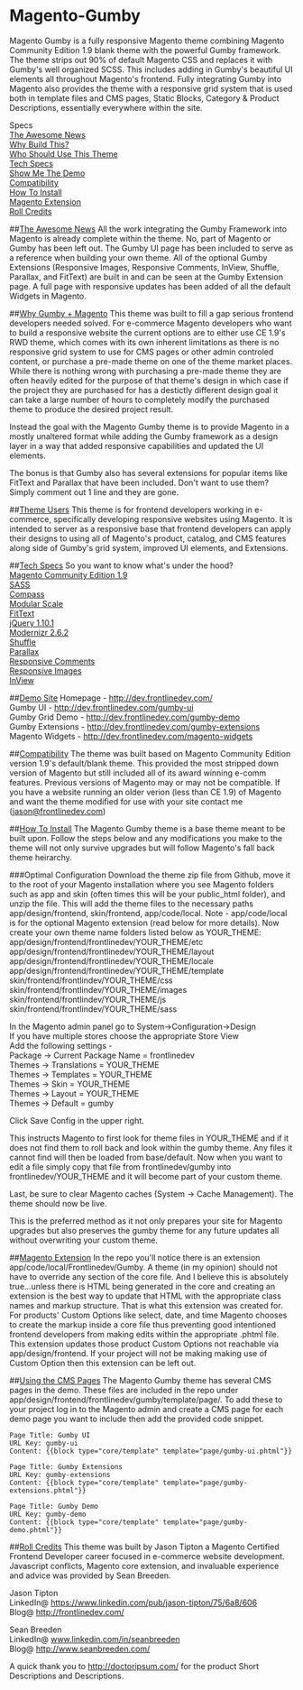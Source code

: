 # Magento-Gumby
Magento Gumby is a fully responsive Magento theme combining Magento Community Edition 1.9 blank theme with the powerful Gumby framework.  The theme strips out 90% of default Magento CSS and replaces it with Gumby's well organized SCSS.  This includes adding in Gumby's beautiful UI elements all throughout Magento's frontend.   Fully integrating Gumby into Magento also provides the theme with a responsive grid system that is used both in template files and CMS pages, Static Blocks, Category & Product Descriptions, essentially everywhere within the site.

Specs  
[The Awesome News](https://github.com/jasontipton/Magento-Gumby#news "The Awesome News")  
[Why Build This?](https://github.com/jasontipton/Magento-Gumby#why-gumby-magento "Why Build This?")  
[Who Should Use This Theme](https://github.com/jasontipton/Magento-Gumby#theme-users "Who Should Use This Theme")  
[Tech Specs](https://github.com/jasontipton/Magento-Gumby#specs "Tech Specs")  
[Show Me The Demo](https://github.com/jasontipton/Magento-Gumby#demo-site "Show Me The Demo")  
[Compatibility](https://github.com/jasontipton/Magento-Gumby#compatibility "Compatibility")  
[How To Install](https://github.com/jasontipton/Magento-Gumby#install "How To Install")  
[Magento Extension](https://github.com/jasontipton/Magento-Gumby#magento-extension "Magento Extension")  
[Roll Credits](https://github.com/jasontipton/Magento-Gumby#credits "Roll Credits")  


##[The Awesome News](#news)
All the work integrating the Gumby Framework into Magento is already complete within the theme.  No, part of Magento or Gumby has been left out.  The Gumby UI page has been included to serve as a reference when building your own theme.  All of the optional Gumby Extensions (Responsive Images, Responsive Comments, InView, Shuffle, Parallax, and FitText) are built in and can be seen at the Gumby Extension page.  A full page with responsive updates has been added of all the default Widgets in Magento.

##[Why Gumby + Magento](#why-gumby-magento)
This theme was built to fill a gap serious frontend developers needed solved.  For e-commerce Magento developers who want to build a responsive website the current options are to either use CE 1.9's RWD theme, which comes with its own inherent limitations as there is no responsive grid system to use for CMS pages or other admin controled content, or purchase a pre-made theme on one of the theme market places.  While there is nothing wrong with purchasing a pre-made theme they are often heavily edited for the purpose of that theme's design in which case if the project they are purchased for has a destictly different design goal it can take a large number of hours to completely modify the purchased theme to produce the desired project result.

Instead the goal with the Magento Gumby theme is to provide Magento in a mostly unaltered format while adding the Gumby framework as a design layer in a way that added responsive capabilities and updated the UI elements.  

The bonus is that Gumby also has several extensions for popular items like FitText and Parallax that have been included.  Don't want to use them? Simply comment out 1 line and they are gone.  

##[Theme Users](#theme-users)
This theme is for frontend developers working in e-commerce, specifically developing responsive websites using Magento. It is intended to server as a responsive base that frontend developers can apply their designs to using all of Magento's product, catalog, and CMS features along side of Gumby's grid system, improved UI elements, and Extensions. 

##[Tech Specs](#specs)
So you want to know what's under the hood?  
[Magento Community Edition 1.9](http://www.magentocommerce.com/download "Magento CE 1.9")  
[SASS](https://github.com/sass/sass "SASS - Nathan Weizenbaum")  
[Compass](https://github.com/Compass/compass "Compass - Chris Eppstein")  
[Modular Scale](https://github.com/at-import/modular-scale "Modular Scale - Scott Kellum")  
[FitText](http://fittextjs.com "FitText - Paravel")  
[jQuery 1.10.1](http://jquery.com/ "jQuery 1.10.1")  
[Modernizr 2.6.2](http://modernizr.com/ "Modernizr 2.6.2")  
[Shuffle](https://github.com/GumbyFramework/Shuffle "Shuffle - Gumby")  
[Parallax](https://github.com/GumbyFramework/Parallax "Parallax - Gumby")  
[Responsive Comments](https://github.com/GumbyFramework/ResponsiveComments "Responsive Comments - Gumby")  
[Responsive Images](https://github.com/GumbyFramework/ResponsiveImages "Responsive Images - Gumby")  
[InView](https://github.com/GumbyFramework/InView "InView - Gumby")  

##[Demo Site](#demo-site)
Homepage - http://dev.frontlinedev.com/  
Gumby UI - http://dev.frontlinedev.com/gumby-ui  
Gumby Grid Demo - http://dev.frontlinedev.com/gumby-demo  
Gumby Extensions - http://dev.frontlinedev.com/gumby-extensions  
Magento Widgets - http://dev.frontlinedev.com/magento-widgets  

##[Compatibility](#compatibility)
The theme was built based on Magento Community Edition version 1.9's default/blank theme. This provided the most stripped down version of Magento but still included all of its award winning e-comm features.  Previous versions of Magento may or may not be compatible.  If you have a website running an older verion (less than CE 1.9) of Magento and want the theme modified for use with your site contact me (jason@frontlinedev.com)

##[How To Install](#install)
The Magento Gumby theme is a base theme meant to be built upon.  Follow the steps below and any modifications you make to the theme will not only survive upgrades but will follow Magento's fall back theme heirarchy.

###Optimal Configuration
Download the theme zip file from Github, move it to the root of your Magento installation where you see Magento folders such as app and skin (often times this will be your public_html folder), and unzip the file.  This will add the theme files to the necessary paths app/design/frontend, skin/frontend, app/code/local.  Note - app/code/local is for the optional Magento extension (read below for more details). 
Now create your own theme name folders listed below as YOUR_THEME:
app/design/frontend/frontlinedev/YOUR_THEME/etc  
app/design/frontend/frontlinedev/YOUR_THEME/layout  
app/design/frontend/frontlinedev/YOUR_THEME/locale  
app/design/frontend/frontlinedev/YOUR_THEME/template  
skin/frontend/frontlindev/YOUR_THEME/css  
skin/frontend/frontlindev/YOUR_THEME/images  
skin/frontend/frontlindev/YOUR_THEME/js  
skin/frontend/frontlindev/YOUR_THEME/sass  

In the Magento admin panel go to System->Configuration->Design  
If you have multiple stores choose the appropriate Store View  
Add the following settings -  
Package -> Current Package Name = frontlinedev  
Themes -> Translations = YOUR_THEME  
Themes -> Templates = YOUR_THEME  
Themes -> Skin = YOUR_THEME  
Themes -> Layout = YOUR_THEME  
Themes -> Default = gumby  

Click Save Config in the upper right.  

This instructs Magento to first look for theme files in YOUR_THEME and if it does not find them to roll back and look within the gumby theme. Any files it cannot find will then be loaded from base/default.  Now when you want to edit a file simply copy that file from frontlinedev/gumby into frontlinedev/YOUR_THEME and it will become part of your custom theme. 

Last, be sure to clear Magento caches (System -> Cache Management).  The theme should now be live.

This is the preferred method as it not only prepares your site for Magento upgrades but also preserves the gumby theme for any future updates all without overwriting your custom theme.


##[Magento Extension](#magento-extension)
In the repo you'll notice there is an extension app/code/local/Frontlinedev/Gumby.  A theme (in my opinion) should not have to override any section of the core file.  And I believe this is absolutely true...unless there is HTML being generated in the core and creating an extension is the best way to update that HTML with the appropriate class names and markup structure.  That is what this extension was created for.  For products' Custom Options like select, date, and time Magento chooses to create the markup inside a core file thus preventing good intentioned frontend developers from making edits within the appropriate .phtml file.  This extension updates those product Custom Options not reachable via app/design/frontend.  If your project will not be making making use of Custom Option then this extension can be left out.  

##[Using the CMS Pages](#cms-pages)
The Magento Gumby theme has several CMS pages in the demo.  These files are included in the repo under app/design/frontend/frontlinedev/gumby/template/page/.  To add these to your project log in to the Magento admin and create a CMS page for each demo page you want to include then add the provided code snippet.  

    Page Title: Gumby UI
    URL Key: gumby-ui
    Content: {{block type="core/template" template="page/gumby-ui.phtml"}}
    
    Page Title: Gumby Extensions
    URL Key: gumby-extensions
    Content: {{block type="core/template" template="page/gumby-extensions.phtml"}}
    
    Page Title: Gumby Demo
    URL Key: gumby-demo
    Content: {{block type="core/template" template="page/gumby-demo.phtml"}}    


##[Roll Credits](#credits)
This theme was built by Jason Tipton a Magento Certified Frontend Developer career focused in e-commerce website development.  Javascript conflicts, Magento core extension, and invaluable experience and advice was provided by Sean Breeden.

Jason Tipton  
LinkedIn@ https://www.linkedin.com/pub/jason-tipton/75/6a8/606  
Blog@ http://frontlinedev.com/  

Sean Breeden  
LinkedIn@ www.linkedin.com/in/seanbreeden  
Blog@ http://www.seanbreeden.com/  

A quick thank you to http://doctoripsum.com/ for the product Short Descriptions and Descriptions.